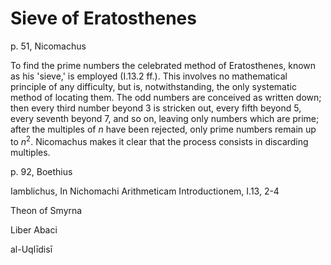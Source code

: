 # Sieve of Eratosthenes

p. 51, Nicomachus

To find the prime numbers the celebrated method of Eratosthenes,
known as his 'sieve,' is employed (I.13.2 ff.). This involves no
mathematical principle of any difficulty, but is, notwithstanding, the
only systematic method of locating them. The odd numbers are conceived as written down; then every third number beyond 3 is stricken
out, every fifth beyond 5, every seventh beyond 7, and so on, leaving
only numbers which are prime; after the multiples of $n$ have been rejected, only prime numbers remain up to $n^2$. Nicomachus makes it
clear that the process consists in discarding multiples. 


p. 92, Boethius

Iamblichus, In Nichomachi Arithmeticam Introductionem, I.13, 2-4

Theon of Smyrna

Liber Abaci

al-Uqlīdisī
